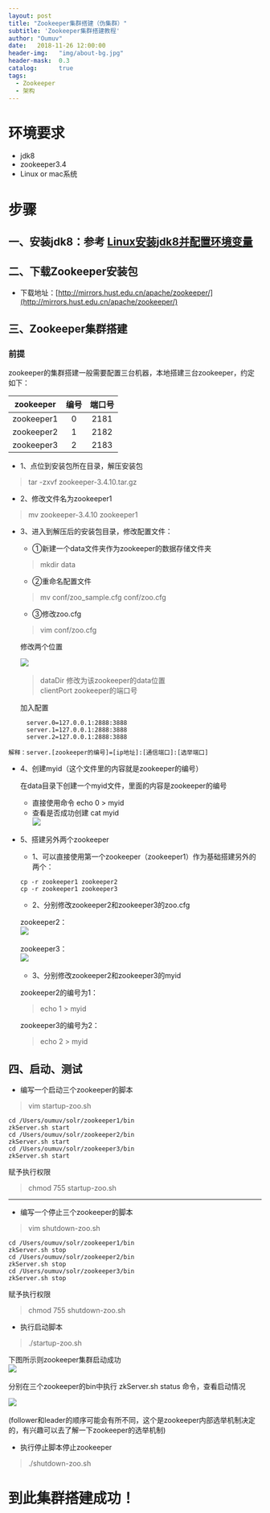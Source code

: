 ```yaml
---
layout: post
title: "Zookeeper集群搭建（伪集群）"
subtitle: 'Zookeeper集群搭建教程'
author: "Oumuv"
date:   2018-11-26 12:00:00
header-img:   "img/about-bg.jpg"
header-mask:  0.3
catalog:      true
tags:
  - Zookeeper
  - 架构
---
```

环境要求
===
- jdk8
- zookeeper3.4
- Linux or mac系统

步骤
===

一、安装jdk8：参考 [Linux安装jdk8并配置环境变量](https://blog.csdn.net/oumuv/article/details/83856541)
---

二、下载Zookeeper安装包
---

- 下载地址：[http://mirrors.hust.edu.cn/apache/zookeeper/](http://mirrors.hust.edu.cn/apache/zookeeper/)

三、Zookeeper集群搭建
---

### 前提

zookeeper的集群搭建一般需要配置三台机器，本地搭建三台zookeeper，约定如下：

zookeeper | 编号 | 端口号
:----: | :----: |:----:
zookeeper1 | 0 | 2181
zookeeper2 | 1 | 2182
zookeeper3 | 2 | 2183

- 1、点位到安装包所在目录，解压安装包

>    tar -zxvf zookeeper-3.4.10.tar.gz

- 2、修改文件名为zookeeper1

> mv zookeeper-3.4.10 zookeeper1

- 3、进入到解压后的安装包目录，修改配置文件：

    - ①新建一个data文件夹作为zookeeper的数据存储文件夹

    > mkdir data

    - ②重命名配置文件

    > mv conf/zoo_sample.cfg  conf/zoo.cfg

    - ③修改zoo.cfg

    > vim conf/zoo.cfg

    修改两个位置

    ![](https://raw.githubusercontent.com/Oumuv/oumuv.github.io/master/img/2018/11/26/1.png)​

    > dataDir 修改为该zookeeper的data位置   
    > clientPort zookeeper的端口号

    加入配置
```
     server.0=127.0.0.1:2888:3888
     server.1=127.0.0.1:2888:3888
     server.2=127.0.0.1:2888:3888
```

    解释：server.[zookeeper的编号]=[ip地址]:[通信端口]:[选举端口]


- 4、创建myid（这个文件里的内容就是zookeeper的编号）

    在data目录下创建一个myid文件，里面的内容是zookeeper的编号
    - 直接使用命令 echo 0 > myid
    - 查看是否成功创建 cat myid  
    ![](https://raw.githubusercontent.com/Oumuv/oumuv.github.io/master/img/2018/11/26/2.png)​

- 5、搭建另外两个zookeeper

    - 1、可以直接使用第一个zookeeper（zookeeper1）作为基础搭建另外的两个：
    ```
    cp -r zookeeper1 zookeeper2    
    cp -r zookeeper1 zookeeper3
    ```
    - 2、分别修改zookeeper2和zookeeper3的zoo.cfg

    zookeeper2：   
    ![](https://raw.githubusercontent.com/Oumuv/oumuv.github.io/master/img/2018/11/26/3.png)​

    zookeeper3：   
    ![](https://raw.githubusercontent.com/Oumuv/oumuv.github.io/master/img/2018/11/26/4.png)​

    - 3、分别修改zookeeper2和zookeeper3的myid

    zookeeper2的编号为1：
    > echo 1 > myid

    zookeeper3的编号为2：
    > echo 2 > myid

四、启动、测试
---

- 编写一个启动三个zookeeper的脚本

> vim startup-zoo.sh

```
cd /Users/oumuv/solr/zookeeper1/bin
zkServer.sh start
cd /Users/oumuv/solr/zookeeper2/bin
zkServer.sh start
cd /Users/oumuv/solr/zookeeper3/bin
zkServer.sh start
```


赋予执行权限
> chmod 755 startup-zoo.sh

-------

- 编写一个停止三个zookeeper的脚本

> vim shutdown-zoo.sh

```
cd /Users/oumuv/solr/zookeeper1/bin
zkServer.sh stop
cd /Users/oumuv/solr/zookeeper2/bin
zkServer.sh stop
cd /Users/oumuv/solr/zookeeper3/bin
zkServer.sh stop
```

赋予执行权限
> chmod 755 shutdown-zoo.sh

- 执行启动脚本

> ./startup-zoo.sh

下图所示则zookeeper集群启动成功   
![](https://raw.githubusercontent.com/Oumuv/oumuv.github.io/master/img/2018/11/26/5.png)​

分别在三个zookeeper的bin中执行 zkServer.sh status 命令，查看启动情况

![](https://raw.githubusercontent.com/Oumuv/oumuv.github.io/master/img/2018/11/26/6.png)​

(follower和leader的顺序可能会有所不同，这个是zookeeper内部选举机制决定的，有兴趣可以去了解一下zookeeper的选举机制)

- 执行停止脚本停止zookeeper

> ./shutdown-zoo.sh

到此集群搭建成功！
=========